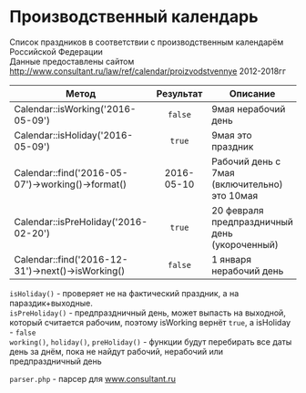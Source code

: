 Производственный календарь
==========================
Список праздников в соответствии с производственным календарём Российской Федерации  
Данные предоставлены сайтом http://www.consultant.ru/law/ref/calendar/proizvodstvennye 2012-2018гг

|Метод|Результат|Описание|
|---|:--:|---|
|Calendar::isWorking('2016-05-09')|`false`|9мая нерабочий день
|Calendar::isHoliday('2016-05-09')|`true`|9мая это праздник
|Calendar::find('2016-05-07')->working()->format()|2016-05-10|Рабочий день с 7мая (включительно) это 10мая
|Calendar::isPreHoliday('2016-02-20')|`true`|20 февраля предпраздничный день (укороченный)
|Calendar::find('2016-12-31')->next()->isWorking()|`false`|1 января нерабочий день

`isHoliday()` - проверяет не на фактический праздник, а на параздик+выходные.  
`isPreHoliday()` - предпраздничный день, может выпасть на выходной, который считается рабочим, поэтому isWorking вернёт `true`, а isHoliday - `false`  
`working()`, `holiday()`, `preHoliday()` - функции будут перебирать все даты день за днём, пока не найдут рабочий, нерабочий или предпраздничный день

`parser.php` - парсер для www.consultant.ru

